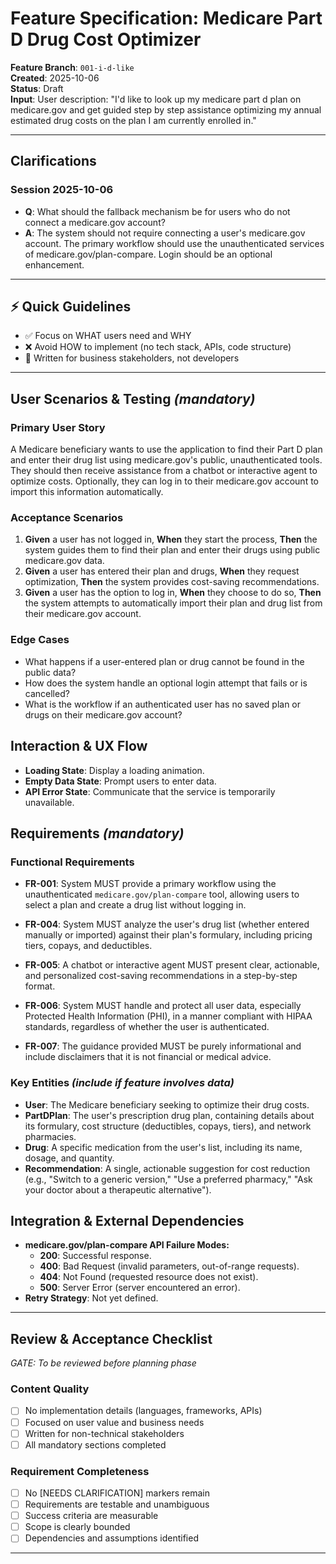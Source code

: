 # Feature Specification: Medicare Part D Drug Cost Optimizer

**Feature Branch**: `001-i-d-like`  
**Created**: 2025-10-06  
**Status**: Draft  
**Input**: User description: "I'd like to look up my medicare part d plan on medicare.gov and get guided step by step assistance optimizing my annual estimated drug costs on the plan I am currently enrolled in."

---

## Clarifications

### Session 2025-10-06
- **Q**: What should the fallback mechanism be for users who do not connect a medicare.gov account?
- **A**: The system should not require connecting a user's medicare.gov account. The primary workflow should use the unauthenticated services of medicare.gov/plan-compare. Login should be an optional enhancement.

---

## ⚡ Quick Guidelines
- ✅ Focus on WHAT users need and WHY
- ❌ Avoid HOW to implement (no tech stack, APIs, code structure)
- 👥 Written for business stakeholders, not developers

---

## User Scenarios & Testing *(mandatory)*

### Primary User Story
A Medicare beneficiary wants to use the application to find their Part D plan and enter their drug list using medicare.gov's public, unauthenticated tools. They should then receive assistance from a chatbot or interactive agent to optimize costs. Optionally, they can log in to their medicare.gov account to import this information automatically.

### Acceptance Scenarios
1. **Given** a user has not logged in, **When** they start the process, **Then** the system guides them to find their plan and enter their drugs using public medicare.gov data.
2. **Given** a user has entered their plan and drugs, **When** they request optimization, **Then** the system provides cost-saving recommendations.
3. **Given** a user has the option to log in, **When** they choose to do so, **Then** the system attempts to automatically import their plan and drug list from their medicare.gov account.

### Edge Cases
- What happens if a user-entered plan or drug cannot be found in the public data?
- How does the system handle an optional login attempt that fails or is cancelled?
- What is the workflow if an authenticated user has no saved plan or drugs on their medicare.gov account?

## Interaction & UX Flow
- **Loading State**: Display a loading animation.
- **Empty Data State**: Prompt users to enter data.
- **API Error State**: Communicate that the service is temporarily unavailable.

## Requirements *(mandatory)*

### Functional Requirements
- **FR-001**: System MUST provide a primary workflow using the unauthenticated `medicare.gov/plan-compare` tool, allowing users to select a plan and create a drug list without logging in.

- **FR-004**: System MUST analyze the user's drug list (whether entered manually or imported) against their plan's formulary, including pricing tiers, copays, and deductibles.
- **FR-005**: A chatbot or interactive agent MUST present clear, actionable, and personalized cost-saving recommendations in a step-by-step format.
- **FR-006**: System MUST handle and protect all user data, especially Protected Health Information (PHI), in a manner compliant with HIPAA standards, regardless of whether the user is authenticated.
- **FR-007**: The guidance provided MUST be purely informational and include disclaimers that it is not financial or medical advice.

### Key Entities *(include if feature involves data)*
- **User**: The Medicare beneficiary seeking to optimize their drug costs.
- **PartDPlan**: The user's prescription drug plan, containing details about its formulary, cost structure (deductibles, copays, tiers), and network pharmacies.
- **Drug**: A specific medication from the user's list, including its name, dosage, and quantity.
- **Recommendation**: A single, actionable suggestion for cost reduction (e.g., "Switch to a generic version," "Use a preferred pharmacy," "Ask your doctor about a therapeutic alternative").

## Integration & External Dependencies
- **medicare.gov/plan-compare API Failure Modes:**
  - **200**: Successful response.
  - **400**: Bad Request (invalid parameters, out-of-range requests).
  - **404**: Not Found (requested resource does not exist).
  - **500**: Server Error (server encountered an error).
- **Retry Strategy**: Not yet defined.

---

## Review & Acceptance Checklist
*GATE: To be reviewed before planning phase*

### Content Quality
- [ ] No implementation details (languages, frameworks, APIs)
- [ ] Focused on user value and business needs
- [ ] Written for non-technical stakeholders
- [ ] All mandatory sections completed

### Requirement Completeness
- [ ] No [NEEDS CLARIFICATION] markers remain
- [ ] Requirements are testable and unambiguous  
- [ ] Success criteria are measurable
- [ ] Scope is clearly bounded
- [ ] Dependencies and assumptions identified

---